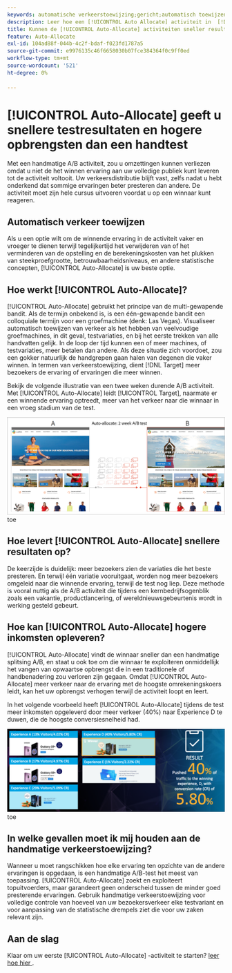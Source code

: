 ```yaml
---
keywords: automatische verkeerstoewijzing;gericht;automatisch toewijzen;automatisch toewijzen
description: Leer hoe een [!UICONTROL Auto Allocate] activiteit in  [!DNL Adobe Target]  een winnaar onder twee of meer ervaringen identificeert en automatisch meer verkeer aan de winnaar opnieuw toewijst.
title: Kunnen de [!UICONTROL Auto-Allocate] activiteiten sneller resultaten en hogere opbrengst krijgen?
feature: Auto-Allocate
exl-id: 104ad88f-044b-4c2f-bdaf-f023fd1787a5
source-git-commit: e9976135c46f6658030b07fce384364f0c9ff0ed
workflow-type: tm+mt
source-wordcount: '521'
ht-degree: 0%

---
```


# [!UICONTROL Auto-Allocate] geeft u snellere testresultaten en hogere opbrengsten dan een handtest

Met een handmatige A/B activiteit, zou u omzettingen kunnen verliezen omdat u niet de het winnen ervaring aan uw volledige publiek kunt leveren tot de activiteit voltooit. Uw verkeersdistributie blijft vast, zelfs nadat u hebt onderkend dat sommige ervaringen beter presteren dan andere. De activiteit moet zijn hele cursus uitvoeren voordat u op een winnaar kunt reageren.

## Automatisch verkeer toewijzen

Als u een optie wilt om de winnende ervaring in de activiteit vaker en vroeger te dienen terwijl tegelijkertijd het verwijderen van of het verminderen van de opstelling en de berekeningskosten van het plukken van steekproefgrootte, betrouwbaarheidsniveaus, en andere statistische concepten, [!UICONTROL Auto-Allocate] is uw beste optie.

## Hoe werkt [!UICONTROL Auto-Allocate]?

[!UICONTROL Auto-Allocate] gebruikt het principe van de multi-gewapende bandit. Als de termijn onbekend is, is een één-gewapende bandit een colloquiale termijn voor een groefmachine (denk: Las Vegas). Visualiseer automatisch toewijzen van verkeer als het hebben van veelvoudige groefmachines, in dit geval, testvariaties, en bij het eerste trekken van alle handvatten gelijk. In de loop der tijd kunnen een of meer machines, of testvariaties, meer betalen dan andere. Als deze situatie zich voordoet, zou een gokker natuurlijk de handgrepen gaan halen van degenen die vaker winnen. In termen van verkeerstoewijzing, dient [!DNL Target] meer bezoekers de ervaring of ervaringen die meer winnen.

Bekijk de volgende illustratie van een twee weken durende A/B activiteit. Met [!UICONTROL Auto-Allocate] leidt [!UICONTROL Target], naarmate er een winnende ervaring optreedt, meer van het verkeer naar die winnaar in een vroeg stadium van de test.

![ auto-Wijs illustratie ](/help/main/c-activities/automated-traffic-allocation/assets/Auto-Allocate-test.png) toe

## Hoe levert [!UICONTROL Auto-Allocate] snellere resultaten op?

De keerzijde is duidelijk: meer bezoekers zien de variaties die het beste presteren. En terwijl één variatie vooruitgaat, worden nog meer bezoekers omgeleid naar die winnende ervaring, terwijl de test nog liep. Deze methode is vooral nuttig als de A/B activiteit die tijdens een kernbedrijfsogenblik zoals een vakantie, productlancering, of wereldnieuwsgebeurtenis wordt in werking gesteld gebeurt.

## Hoe kan [!UICONTROL Auto-Allocate] hogere inkomsten opleveren?

[!UICONTROL Auto-Allocate] vindt de winnaar sneller dan een handmatige splitsing A/B, en staat u ook toe om die winnaar te exploiteren onmiddellijk het vangen van opwaartse opbrengst die in een traditionele of handbenadering zou verloren zijn gegaan. Omdat [!UICONTROL Auto-Allocate] meer verkeer naar de ervaring met de hoogste omrekeningskoers leidt, kan het uw opbrengst verhogen terwijl de activiteit loopt en leert.

In het volgende voorbeeld heeft [!UICONTROL Auto-Allocate] tijdens de test meer inkomsten opgeleverd door meer verkeer (40%) naar Experience D te duwen, die de hoogste conversiesnelheid had.

![ auto-wijs verstrekt hogere opbrengstillustratie ](/help/main/c-activities/automated-traffic-allocation/assets/five-experiences.png) toe

## In welke gevallen moet ik mij houden aan de handmatige verkeerstoewijzing?

Wanneer u moet rangschikken hoe elke ervaring ten opzichte van de andere ervaringen is opgedaan, is een handmatige A/B-test het meest van toepassing. [!UICONTROL Auto-Allocate] zoekt en exploiteert topuitvoerders, maar garandeert geen onderscheid tussen de minder goed presterende ervaringen. Gebruik handmatige verkeerstoewijzing voor volledige controle van hoeveel van uw bezoekersverkeer elke testvariant en voor aanpassing van de statistische drempels ziet die voor uw zaken relevant zijn.

## Aan de slag

Klaar om uw eerste [!UICONTROL Auto-Allocate] -activiteit te starten? [ leer hoe hier ](/help/main/c-activities/automated-traffic-allocation/automated-traffic-allocation.md).
